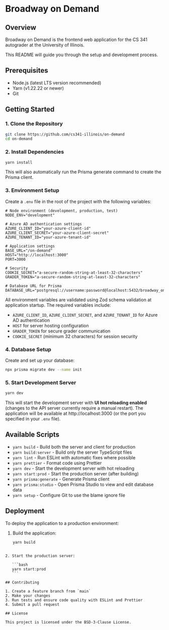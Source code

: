 # Broadway on Demand

## Overview

Broadway on Demand is the frontend web application for the CS 341 autograder at the University of Illinois.

This README will guide you through the setup and development process.

## Prerequisites

- Node.js (latest LTS version recommended)
- Yarn (v1.22.22 or newer)
- Git

## Getting Started

### 1. Clone the Repository

```bash
git clone https://github.com/cs341-illinois/on-demand
cd on-demand
```

### 2. Install Dependencies

```bash
yarn install
```

This will also automatically run the Prisma generate command to create the Prisma client.

### 3. Environment Setup

Create a `.env` file in the root of the project with the following variables:

```env
# Node environment (development, production, test)
NODE_ENV="development"

# Azure AD authentication settings
AZURE_CLIENT_ID="your-azure-client-id"
AZURE_CLIENT_SECRET="your-azure-client-secret"
AZURE_TENANT_ID="your-azure-tenant-id"

# Application settings
BASE_URL="/on-demand"
HOST="http://localhost:3000"
PORT=3000

# Security
COOKIE_SECRET="a-secure-random-string-at-least-32-characters"
GRADER_TOKEN="a-secure-random-string-at-least-32-characters"

# Database URL for Prisma
DATABASE_URL="postgresql://username:password@localhost:5432/broadway_on_demand"
```

All environment variables are validated using Zod schema validation at application startup. The required variables include:

- `AZURE_CLIENT_ID`, `AZURE_CLIENT_SECRET`, and `AZURE_TENANT_ID` for Azure AD authentication
- `HOST` for server hosting configuration
- `GRADER_TOKEN` for secure grader communication
- `COOKIE_SECRET` (minimum 32 characters) for session security

### 4. Database Setup

Create and set up your database:

```bash
npx prisma migrate dev --name init
```

### 5. Start Development Server

```bash
yarn dev
```

This will start the development server with **UI hot reloading enabled** (changes to the API server currently require a manual restart). The application will be available at http://localhost:3000 (or the port you specified in your `.env` file).

## Available Scripts

- `yarn build` - Build both the server and client for production
- `yarn build:server` - Build only the server TypeScript files
- `yarn lint` - Run ESLint with automatic fixes where possible
- `yarn prettier` - Format code using Prettier
- `yarn dev` - Start the development server with hot reloading
- `yarn start:prod` - Start the production server (after building)
- `yarn prisma:generate` - Generate Prisma client
- `yarn prisma:studio` - Open Prisma Studio to view and edit database data
- `yarn setup` - Configure Git to use the blame ignore file

## Deployment

To deploy the application to a production environment:

1. Build the application:

   ```bash
   yarn build
   ```

````

2. Start the production server:

   ```bash
   yarn start:prod
   ```

## Contributing

1. Create a feature branch from `main`
2. Make your changes
3. Run tests and ensure code quality with ESLint and Prettier
4. Submit a pull request

## License

This project is licensed under the BSD-3-Clause License.
````
